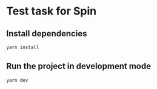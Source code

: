 # Test task for Spin

## Install dependencies

```sh
yarn install
```

## Run the project in development mode

```sh
yarn dev
```